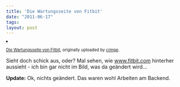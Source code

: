```yaml
---
title: 'Die Wartungsseite von Fitbit'
date: "2011-06-17"
tags: 
layout: post
---
```

<div><a title="photo sharing" href="http://www.flickr.com/photos/cringe/5841823304/"><img style="border: solid 2px #000000;" src="http://farm4.static.flickr.com/3539/5841823304_533f0d7e76.jpg" alt="" /></a>

<span style="font-size: 0.8em; margin-top: 0px;"><a href="http://www.flickr.com/photos/cringe/5841823304/">Die Wartungsseite von Fitbit</a>, originally uploaded by <a href="http://www.flickr.com/photos/cringe/">cringe</a>.</span>
</div>

Sieht doch schick aus, oder? Mal sehen, wie <a href="http://www.fitbit.com">www.fitbit.com</a> hinterher aussieht - ich bin gar nicht im Bild, was da geändert wird...

<strong>Update:</strong> Ok, nichts geändert. Das waren wohl Arbeiten am Backend.
